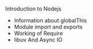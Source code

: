 Introduction to Nodejs
- Information about globalThis
-  Module import and exports
- Working of Require 
- libuv And Async IO
